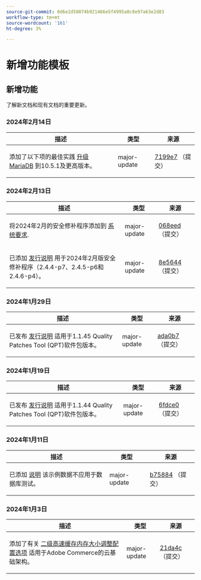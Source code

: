 ```yaml
---
source-git-commit: 0d6e2d58074b921466e5f4995a0c8e97a63e2d83
workflow-type: tm+mt
source-wordcount: '161'
ht-degree: 3%

---
```

# 新增功能模板

## 新增功能

了解新文档和现有文档的重要更新。

### 2024年2月14日

<table style="table-layout:auto;">
  <thead>
    <tr>
      <th>描述</th>
      <th>类型</th>
      <th>来源</th>
    </tr>
  </thead>
  <tbody>
    <tr>
      <td><p>添加了以下项的最佳实践 <a href="https://experienceleague.adobe.com/docs/commerce-operations/implementation-playbook/best-practices/maintenance/mariadb-upgrade.html">升级MariaDB</a> 到10.5.1及更高版本。</p>
</td>
      <td>major-update</td>
      <td><a href="https://github.com/AdobeDocs/commerce-operations.en/commit/7199e74f82cef6dd682f5e240ee2b6fc56da18c8">7199e7</a> （提交）</td>
    </tr>
  </tbody>
</table>

### 2024年2月13日

<table style="table-layout:auto;">
  <thead>
    <tr>
      <th>描述</th>
      <th>类型</th>
      <th>来源</th>
    </tr>
  </thead>
  <tbody>
    <tr>
      <td><p>将2024年2月的安全修补程序添加到 <a href="https://experienceleague.adobe.com/docs/commerce-operations/installation-guide/system-requirements.html">系统要求</a>.</p>
</td>
      <td>major-update</td>
      <td><a href="https://github.com/AdobeDocs/commerce-operations.en/commit/068eed591b461ba6c91b0e3d517dc712215c6b33">068eed</a> （提交）</td>
    </tr>
    <tr>
      <td><p>已添加 <a href="https://experienceleague.adobe.com/docs/commerce-operations/release/notes/overview.html">发行说明</a> 用于2024年2月版安全修补程序（2.4.4-p7、2.4.5-p6和2.4.6-p4）。</p>
</td>
      <td>major-update</td>
      <td><a href="https://github.com/AdobeDocs/commerce-operations.en/commit/8e5644951114daa5d0841b7fdd32ce37b9803118">8e5644</a> （提交）</td>
    </tr>
  </tbody>
</table><!-- date_group -->

### 2024年1月29日

<table style="table-layout:auto;">
  <thead>
    <tr>
      <th>描述</th>
      <th>类型</th>
      <th>来源</th>
    </tr>
  </thead>
  <tbody>
    <tr>
      <td><p>已发布 <a href="https://experienceleague.adobe.com/docs/commerce-operations/tools/quality-patches-tool/release-notes.html">发行说明</a> 适用于1.1.45 Quality Patches Tool (QPT)软件包版本。</p>
</td>
      <td>major-update</td>
      <td><a href="https://github.com/AdobeDocs/commerce-operations.en/commit/ada0b7f8aaa727aebf86dca8b569eb71d41e5ded">ada0b7</a> （提交）</td>
    </tr>
  </tbody>
</table>

### 2024年1月19日

<table style="table-layout:auto;">
  <thead>
    <tr>
      <th>描述</th>
      <th>类型</th>
      <th>来源</th>
    </tr>
  </thead>
  <tbody>
    <tr>
      <td><p>已发布 <a href="https://experienceleague.adobe.com/docs/commerce-operations/tools/quality-patches-tool/release-notes.html">发行说明</a> 适用于1.1.44 Quality Patches Tool (QPT)软件包版本。</p>
</td>
      <td>major-update</td>
      <td><a href="https://github.com/AdobeDocs/commerce-operations.en/commit/6fdce049c64ff7e93bf4de497d7e61ad36b0064b">6fdce0</a> （提交）</td>
    </tr>
  </tbody>
</table>

### 2024年1月11日

<table style="table-layout:auto;">
  <thead>
    <tr>
      <th>描述</th>
      <th>类型</th>
      <th>来源</th>
    </tr>
  </thead>
  <tbody>
    <tr>
      <td><p>已添加 <a href="https://experienceleague.adobe.com/docs/commerce-operations/installation-guide/next-steps/sample-data/overview.html">说明</a> 该示例数据不应用于数据库测试。</p>
</td>
      <td>major-update</td>
      <td><a href="https://github.com/AdobeDocs/commerce-operations.en/commit/b75884de62f0f4a9000f422a4b68870c5b30d803">b75884</a> （提交）</td>
    </tr>
  </tbody>
</table>

### 2024年1月3日

<table style="table-layout:auto;">
  <thead>
    <tr>
      <th>描述</th>
      <th>类型</th>
      <th>来源</th>
    </tr>
  </thead>
  <tbody>
    <tr>
      <td><p>添加了有关 <a href="https://experienceleague.adobe.com/docs/commerce-operations/implementation-playbook/best-practices/planning/redis-service-configuration.html">二级高速缓存内存大小调整配置选项</a> 适用于Adobe Commerce的云基础架构。</p>
</td>
      <td>major-update</td>
      <td><a href="https://github.com/AdobeDocs/commerce-operations.en/commit/21da4c22744dbb3b27b0dbe184b946788748a52e">21da4c</a> （提交）</td>
    </tr>
  </tbody>
</table><!-- date_group --><!-- month_group --><!-- year_group -->
